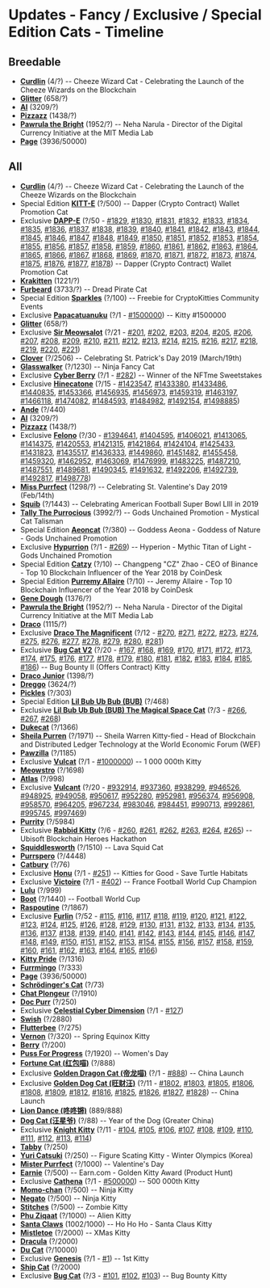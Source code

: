 
# Updates - Fancy / Exclusive / Special Edition Cats - Timeline


## Breedable

- [**Curdlin**](https://www.cryptokitties.co/search?include=sale,sire,other&search=fancy:curdlin) (4/?) -- Cheeze Wizard Cat - Celebrating the Launch of the Cheeze Wizards on the Blockchain
- [**Glitter**](https://www.cryptokitties.co/search?include=sale,sire,other&search=fancy:glitter) (658/?)
- [**Al**](https://www.cryptokitties.co/search?include=sale,sire,other&search=fancy:al) (3209/?)
- [**Pizzazz**](https://www.cryptokitties.co/search?include=sale,sire,other&search=fancy:pizzazz) (1438/?)
- [**Pawrula the Bright**](https://www.cryptokitties.co/search?include=sale,sire,other&search=fancy:pawrula) (1952/?) -- Neha Narula - Director of the Digital Currency Initiative at the MIT Media Lab
- [**Page**](https://www.cryptokitties.co/search?include=sale,sire,other&search=fancy:page) (3936/50000)


## All

- [**Curdlin**](https://www.cryptokitties.co/search?include=sale,sire,other&search=fancy:curdlin) (4/?) -- Cheeze Wizard Cat - Celebrating the Launch of the Cheeze Wizards on the Blockchain
- Special Edition [**KITT-E**](https://www.cryptokitties.co/search?include=sale,sire,other&search=specialedition:kitt-e) (?/500) -- Dapper (Crypto Contract) Wallet Promotion Cat
- Exclusive [**DAPP-E**](https://www.cryptokitties.co/search?include=sale,sire,other&search=exclusive:dapp-e) (?/50 - [#1829](https://www.cryptokitties.co/kitty/1829), [#1830](https://www.cryptokitties.co/kitty/1830), [#1831](https://www.cryptokitties.co/kitty/1831), [#1832](https://www.cryptokitties.co/kitty/1832), [#1833](https://www.cryptokitties.co/kitty/1833), [#1834](https://www.cryptokitties.co/kitty/1834), [#1835](https://www.cryptokitties.co/kitty/1835), [#1836](https://www.cryptokitties.co/kitty/1836), [#1837](https://www.cryptokitties.co/kitty/1837), [#1838](https://www.cryptokitties.co/kitty/1838), [#1839](https://www.cryptokitties.co/kitty/1839), [#1840](https://www.cryptokitties.co/kitty/1840), [#1841](https://www.cryptokitties.co/kitty/1841), [#1842](https://www.cryptokitties.co/kitty/1842), [#1843](https://www.cryptokitties.co/kitty/1843), [#1844](https://www.cryptokitties.co/kitty/1844), [#1845](https://www.cryptokitties.co/kitty/1845), [#1846](https://www.cryptokitties.co/kitty/1846), [#1847](https://www.cryptokitties.co/kitty/1847), [#1848](https://www.cryptokitties.co/kitty/1848), [#1849](https://www.cryptokitties.co/kitty/1849), [#1850](https://www.cryptokitties.co/kitty/1850), [#1851](https://www.cryptokitties.co/kitty/1851), [#1852](https://www.cryptokitties.co/kitty/1852), [#1853](https://www.cryptokitties.co/kitty/1853), [#1854](https://www.cryptokitties.co/kitty/1854), [#1855](https://www.cryptokitties.co/kitty/1855), [#1856](https://www.cryptokitties.co/kitty/1856), [#1857](https://www.cryptokitties.co/kitty/1857), [#1858](https://www.cryptokitties.co/kitty/1858), [#1859](https://www.cryptokitties.co/kitty/1859), [#1860](https://www.cryptokitties.co/kitty/1860), [#1861](https://www.cryptokitties.co/kitty/1861), [#1862](https://www.cryptokitties.co/kitty/1862), [#1863](https://www.cryptokitties.co/kitty/1863), [#1864](https://www.cryptokitties.co/kitty/1864), [#1865](https://www.cryptokitties.co/kitty/1865), [#1866](https://www.cryptokitties.co/kitty/1866), [#1867](https://www.cryptokitties.co/kitty/1867), [#1868](https://www.cryptokitties.co/kitty/1868), [#1869](https://www.cryptokitties.co/kitty/1869), [#1870](https://www.cryptokitties.co/kitty/1870), [#1871](https://www.cryptokitties.co/kitty/1871), [#1872](https://www.cryptokitties.co/kitty/1872), [#1873](https://www.cryptokitties.co/kitty/1873), [#1874](https://www.cryptokitties.co/kitty/1874), [#1875](https://www.cryptokitties.co/kitty/1875), [#1876](https://www.cryptokitties.co/kitty/1876), [#1877](https://www.cryptokitties.co/kitty/1877), [#1878](https://www.cryptokitties.co/kitty/1878)) -- Dapper (Crypto Contract) Wallet Promotion Cat
- [**Krakitten**](https://www.cryptokitties.co/search?include=sale,sire,other&search=fancy:krakitten) (1221/?)
- [**Furbeard**](https://www.cryptokitties.co/search?include=sale,sire,other&search=fancy:furbeard) (3733/?) -- Dread Pirate Cat
- Special Edition [**Sparkles**](https://www.cryptokitties.co/search?include=sale,sire,other&search=specialedition:sparkles) (?/100) -- Freebie for CryptoKitties Community Events
- Exclusive [**Papacatuanuku**](https://www.cryptokitties.co/search?include=sale,sire,other&search=exclusive:papacatuanuku) (?/1 - [#1500000](https://www.cryptokitties.co/kitty/1500000)) -- Kitty #1500000
- [**Glitter**](https://www.cryptokitties.co/search?include=sale,sire,other&search=fancy:glitter) (658/?)
- Exclusive [**Sir Meowsalot**](https://www.cryptokitties.co/search?include=sale,sire,other&search=exclusive:sirmeowsalot) (?/21 - [#201](https://www.cryptokitties.co/kitty/201), [#202](https://www.cryptokitties.co/kitty/202), [#203](https://www.cryptokitties.co/kitty/203), [#204](https://www.cryptokitties.co/kitty/204), [#205](https://www.cryptokitties.co/kitty/205), [#206](https://www.cryptokitties.co/kitty/206), [#207](https://www.cryptokitties.co/kitty/207), [#208](https://www.cryptokitties.co/kitty/208), [#209](https://www.cryptokitties.co/kitty/209), [#210](https://www.cryptokitties.co/kitty/210), [#211](https://www.cryptokitties.co/kitty/211), [#212](https://www.cryptokitties.co/kitty/212), [#213](https://www.cryptokitties.co/kitty/213), [#214](https://www.cryptokitties.co/kitty/214), [#215](https://www.cryptokitties.co/kitty/215), [#216](https://www.cryptokitties.co/kitty/216), [#217](https://www.cryptokitties.co/kitty/217), [#218](https://www.cryptokitties.co/kitty/218), [#219](https://www.cryptokitties.co/kitty/219), [#220](https://www.cryptokitties.co/kitty/220), [#221](https://www.cryptokitties.co/kitty/221))
- [**Clover**](https://www.cryptokitties.co/search?include=sale,sire,other&search=fancy:clover) (?/2506) -- Celebrating St. Patrick's Day 2019 (March/19th)
- [**Glasswalker**](https://www.cryptokitties.co/search?include=sale,sire,other&search=fancy:glasswalker) (?/1230) -- Ninja Fancy Cat
- Exclusive [**Cyber Berry**](https://www.cryptokitties.co/search?include=sale,sire,other&search=exclusive:cyberberry) (?/1 - [#282](https://www.cryptokitties.co/kitty/282)) -- Winner of the NFTme Sweetstakes
- Exclusive [**Hinecatone**](https://www.cryptokitties.co/search?include=sale,sire,other&search=exclusive:hinecatone) (?/15 - [#1423547](https://www.cryptokitties.co/kitty/1423547), [#1433380](https://www.cryptokitties.co/kitty/1433380), [#1433486](https://www.cryptokitties.co/kitty/1433486), [#1440835](https://www.cryptokitties.co/kitty/1440835), [#1453366](https://www.cryptokitties.co/kitty/1453366), [#1456935](https://www.cryptokitties.co/kitty/1456935), [#1456973](https://www.cryptokitties.co/kitty/1456973), [#1459319](https://www.cryptokitties.co/kitty/1459319), [#1463197](https://www.cryptokitties.co/kitty/1463197), [#1466118](https://www.cryptokitties.co/kitty/1466118), [#1474082](https://www.cryptokitties.co/kitty/1474082), [#1484593](https://www.cryptokitties.co/kitty/1484593), [#1484982](https://www.cryptokitties.co/kitty/1484982), [#1492154](https://www.cryptokitties.co/kitty/1492154), [#1498885](https://www.cryptokitties.co/kitty/1498885))
- [**Ande**](https://www.cryptokitties.co/search?include=sale,sire,other&search=fancy:ande) (?/440)
- [**Al**](https://www.cryptokitties.co/search?include=sale,sire,other&search=fancy:al) (3209/?)
- [**Pizzazz**](https://www.cryptokitties.co/search?include=sale,sire,other&search=fancy:pizzazz) (1438/?)
- Exclusive [**Felono**](https://www.cryptokitties.co/search?include=sale,sire,other&search=exclusive:felono) (?/30 - [#1394641](https://www.cryptokitties.co/kitty/1394641), [#1404595](https://www.cryptokitties.co/kitty/1404595), [#1406021](https://www.cryptokitties.co/kitty/1406021), [#1413065](https://www.cryptokitties.co/kitty/1413065), [#1414375](https://www.cryptokitties.co/kitty/1414375), [#1420553](https://www.cryptokitties.co/kitty/1420553), [#1421315](https://www.cryptokitties.co/kitty/1421315), [#1421864](https://www.cryptokitties.co/kitty/1421864), [#1424104](https://www.cryptokitties.co/kitty/1424104), [#1425433](https://www.cryptokitties.co/kitty/1425433), [#1431823](https://www.cryptokitties.co/kitty/1431823), [#1435517](https://www.cryptokitties.co/kitty/1435517), [#1436333](https://www.cryptokitties.co/kitty/1436333), [#1449860](https://www.cryptokitties.co/kitty/1449860), [#1451482](https://www.cryptokitties.co/kitty/1451482), [#1455458](https://www.cryptokitties.co/kitty/1455458), [#1459320](https://www.cryptokitties.co/kitty/1459320), [#1462952](https://www.cryptokitties.co/kitty/1462952), [#1463069](https://www.cryptokitties.co/kitty/1463069), [#1476999](https://www.cryptokitties.co/kitty/1476999), [#1483225](https://www.cryptokitties.co/kitty/1483225), [#1487210](https://www.cryptokitties.co/kitty/1487210), [#1487551](https://www.cryptokitties.co/kitty/1487551), [#1489681](https://www.cryptokitties.co/kitty/1489681), [#1490345](https://www.cryptokitties.co/kitty/1490345), [#1491632](https://www.cryptokitties.co/kitty/1491632), [#1492206](https://www.cryptokitties.co/kitty/1492206), [#1492739](https://www.cryptokitties.co/kitty/1492739), [#1492817](https://www.cryptokitties.co/kitty/1492817), [#1498778](https://www.cryptokitties.co/kitty/1498778))
- [**Miss Purrfect**](https://www.cryptokitties.co/search?include=sale,sire,other&search=fancy:misspurrfect) (1298/?) -- Celebrating St. Valentine's Day 2019 (Feb/14th)
- [**Squib**](https://www.cryptokitties.co/search?include=sale,sire,other&search=fancy:squib) (?/1443) -- Celebrating American Football Super Bowl LIII in 2019
- [**Tally The Purrocious**](https://www.cryptokitties.co/search?include=sale,sire,other&search=fancy:tallythepurrocious) (3992/?) -- Gods Unchained Promotion - Mystical Cat Talisman
- Special Edition [**Aeoncat**](https://www.cryptokitties.co/search?include=sale,sire,other&search=specialedition:aeoncat) (?/380) -- Goddess Aeona - Goddess of Nature - Gods Unchained Promotion
- Exclusive [**Hypurrion**](https://www.cryptokitties.co/search?include=sale,sire,other&search=exclusive:hypurrion) (?/1 - [#269](https://www.cryptokitties.co/kitty/269)) -- Hyperion - Mythic Titan of Light - Gods Unchained Promotion
- Special Edition [**Catzy**](https://www.cryptokitties.co/search?include=sale,sire,other&search=specialedition:catzy) (?/10) -- Changpeng "CZ" Zhao - CEO of Binance - Top 10 Blockchain Influencer of the Year 2018 by CoinDesk
- Special Edition [**Purremy Allaire**](https://www.cryptokitties.co/search?include=sale,sire,other&search=specialedition:purremyallaire) (?/10) -- Jeremy Allaire - Top 10 Blockchain Influencer of the Year 2018 by CoinDesk
- [**Gene Dough**](https://www.cryptokitties.co/search?include=sale,sire,other&search=fancy:genedough) (1376/?)
- [**Pawrula the Bright**](https://www.cryptokitties.co/search?include=sale,sire,other&search=fancy:pawrula) (1952/?) -- Neha Narula - Director of the Digital Currency Initiative at the MIT Media Lab
- [**Draco**](https://www.cryptokitties.co/search?include=sale,sire,other&search=fancy:draco) (1115/?)
- Exclusive [**Draco The Magnificent**](https://www.cryptokitties.co/search?include=sale,sire,other&search=exclusive:dracothemagnificent) (?/12 - [#270](https://www.cryptokitties.co/kitty/270), [#271](https://www.cryptokitties.co/kitty/271), [#272](https://www.cryptokitties.co/kitty/272), [#273](https://www.cryptokitties.co/kitty/273), [#274](https://www.cryptokitties.co/kitty/274), [#275](https://www.cryptokitties.co/kitty/275), [#276](https://www.cryptokitties.co/kitty/276), [#277](https://www.cryptokitties.co/kitty/277), [#278](https://www.cryptokitties.co/kitty/278), [#279](https://www.cryptokitties.co/kitty/279), [#280](https://www.cryptokitties.co/kitty/280), [#281](https://www.cryptokitties.co/kitty/281))
- Exclusive [**Bug Cat V2**](https://www.cryptokitties.co/search?include=sale,sire,other&search=exclusive:bugcatv2) (?/20 - [#167](https://www.cryptokitties.co/kitty/167), [#168](https://www.cryptokitties.co/kitty/168), [#169](https://www.cryptokitties.co/kitty/169), [#170](https://www.cryptokitties.co/kitty/170), [#171](https://www.cryptokitties.co/kitty/171), [#172](https://www.cryptokitties.co/kitty/172), [#173](https://www.cryptokitties.co/kitty/173), [#174](https://www.cryptokitties.co/kitty/174), [#175](https://www.cryptokitties.co/kitty/175), [#176](https://www.cryptokitties.co/kitty/176), [#177](https://www.cryptokitties.co/kitty/177), [#178](https://www.cryptokitties.co/kitty/178), [#179](https://www.cryptokitties.co/kitty/179), [#180](https://www.cryptokitties.co/kitty/180), [#181](https://www.cryptokitties.co/kitty/181), [#182](https://www.cryptokitties.co/kitty/182), [#183](https://www.cryptokitties.co/kitty/183), [#184](https://www.cryptokitties.co/kitty/184), [#185](https://www.cryptokitties.co/kitty/185), [#186](https://www.cryptokitties.co/kitty/186)) -- Bug Bounty II (Offers Contract) Kitty
- [**Draco Junior**](https://www.cryptokitties.co/search?include=sale,sire,other&search=fancy:dracojunior) (1398/?)
- [**Dreggo**](https://www.cryptokitties.co/search?include=sale,sire,other&search=fancy:dreggo) (3624/?)
- [**Pickles**](https://www.cryptokitties.co/search?include=sale,sire,other&search=fancy:pickles) (?/303)
- Special Edition [**Lil Bub Ub Bub (BUB)**](https://www.cryptokitties.co/search?include=sale,sire,other&search=specialedition:lilbub) (?/468)
- Exclusive [**Lil Bub Ub Bub (BUB) The Magical Space Cat**](https://www.cryptokitties.co/search?include=sale,sire,other&search=exclusive:lilbubthemagicalspacecat) (?/3 - [#266](https://www.cryptokitties.co/kitty/266), [#267](https://www.cryptokitties.co/kitty/267), [#268](https://www.cryptokitties.co/kitty/268))
- [**Dukecat**](https://www.cryptokitties.co/search?include=sale,sire,other&search=fancy:dukecat) (?/1366)
- [**Sheila Purren**](https://www.cryptokitties.co/search?include=sale,sire,other&search=fancy:sheilapurren) (?/1971) -- Sheila Warren Kitty-fied - Head of Blockchain and Distributed Ledger Technology at the World Economic Forum (WEF)
- [**Pawzilla**](https://www.cryptokitties.co/search?include=sale,sire,other&search=fancy:pawzilla) (?/1185)
- Exclusive [**Vulcat**](https://www.cryptokitties.co/search?include=sale,sire,other&search=exclusive:vulcat) (?/1 - [#1000000](https://www.cryptokitties.co/kitty/1000000)) -- 1 000 000th Kitty
- [**Meowstro**](https://www.cryptokitties.co/search?include=sale,sire,other&search=fancy:meowstro) (?/1698)
- [**Atlas**](https://www.cryptokitties.co/search?include=sale,sire,other&search=fancy:atlas) (?/998)
- Exclusive [**Vulcant**](https://www.cryptokitties.co/search?include=sale,sire,other&search=exclusive:vulcant) (?/20 - [#932914](https://www.cryptokitties.co/kitty/932914), [#937360](https://www.cryptokitties.co/kitty/937360), [#938299](https://www.cryptokitties.co/kitty/938299), [#946526](https://www.cryptokitties.co/kitty/946526), [#948925](https://www.cryptokitties.co/kitty/948925), [#949058](https://www.cryptokitties.co/kitty/949058), [#950617](https://www.cryptokitties.co/kitty/950617), [#952280](https://www.cryptokitties.co/kitty/952280), [#952981](https://www.cryptokitties.co/kitty/952981), [#956374](https://www.cryptokitties.co/kitty/956374), [#956908](https://www.cryptokitties.co/kitty/956908), [#958570](https://www.cryptokitties.co/kitty/958570), [#964205](https://www.cryptokitties.co/kitty/964205), [#967234](https://www.cryptokitties.co/kitty/967234), [#983046](https://www.cryptokitties.co/kitty/983046), [#984451](https://www.cryptokitties.co/kitty/984451), [#990713](https://www.cryptokitties.co/kitty/990713), [#992861](https://www.cryptokitties.co/kitty/992861), [#995745](https://www.cryptokitties.co/kitty/995745), [#997469](https://www.cryptokitties.co/kitty/997469))
- [**Purrity**](https://www.cryptokitties.co/search?include=sale,sire,other&search=fancy:purrity) (?/5984)
- Exclusive [**Rabbid Kitty**](https://www.cryptokitties.co/search?include=sale,sire,other&search=exclusive:rabbidkitty) (?/6 - [#260](https://www.cryptokitties.co/kitty/260), [#261](https://www.cryptokitties.co/kitty/261), [#262](https://www.cryptokitties.co/kitty/262), [#263](https://www.cryptokitties.co/kitty/263), [#264](https://www.cryptokitties.co/kitty/264), [#265](https://www.cryptokitties.co/kitty/265)) -- Ubisoft Blockchain Heroes Hackathon
- [**Squiddlesworth**](https://www.cryptokitties.co/search?include=sale,sire,other&search=fancy:squiddlesworth) (?/1510) -- Lava Squid Cat
- [**Purrspero**](https://www.cryptokitties.co/search?include=sale,sire,other&search=fancy:purrspero) (?/4448)
- [**Catbury**](https://www.cryptokitties.co/search?include=sale,sire,other&search=fancy:catbury) (?/76)
- Exclusive [**Honu**](https://www.cryptokitties.co/search?include=sale,sire,other&search=exclusive:honu) (?/1 - [#251](https://www.cryptokitties.co/kitty/251)) -- Kitties for Good - Save Turtle Habitats
- Exclusive [**Victoire**](https://www.cryptokitties.co/search?include=sale,sire,other&search=exclusive:victoire) (?/1 - [#402](https://www.cryptokitties.co/kitty/402)) -- France Football World Cup Champion
- [**Lulu**](https://www.cryptokitties.co/search?include=sale,sire,other&search=fancy:lulu) (?/999)
- [**Boot**](https://www.cryptokitties.co/search?include=sale,sire,other&search=fancy:boot) (?/1440) -- Football World Cup
- [**Raspoutine**](https://www.cryptokitties.co/search?include=sale,sire,other&search=fancy:raspoutine) (?/1867)
- Exclusive [**Furlin**](https://www.cryptokitties.co/search?include=sale,sire,other&search=exclusive:furlin) (?/52 - [#115](https://www.cryptokitties.co/kitty/115), [#116](https://www.cryptokitties.co/kitty/116), [#117](https://www.cryptokitties.co/kitty/117), [#118](https://www.cryptokitties.co/kitty/118), [#119](https://www.cryptokitties.co/kitty/119), [#120](https://www.cryptokitties.co/kitty/120), [#121](https://www.cryptokitties.co/kitty/121), [#122](https://www.cryptokitties.co/kitty/122), [#123](https://www.cryptokitties.co/kitty/123), [#124](https://www.cryptokitties.co/kitty/124), [#125](https://www.cryptokitties.co/kitty/125), [#126](https://www.cryptokitties.co/kitty/126), [#128](https://www.cryptokitties.co/kitty/128), [#129](https://www.cryptokitties.co/kitty/129), [#130](https://www.cryptokitties.co/kitty/130), [#131](https://www.cryptokitties.co/kitty/131), [#132](https://www.cryptokitties.co/kitty/132), [#133](https://www.cryptokitties.co/kitty/133), [#134](https://www.cryptokitties.co/kitty/134), [#135](https://www.cryptokitties.co/kitty/135), [#136](https://www.cryptokitties.co/kitty/136), [#137](https://www.cryptokitties.co/kitty/137), [#138](https://www.cryptokitties.co/kitty/138), [#139](https://www.cryptokitties.co/kitty/139), [#140](https://www.cryptokitties.co/kitty/140), [#141](https://www.cryptokitties.co/kitty/141), [#142](https://www.cryptokitties.co/kitty/142), [#143](https://www.cryptokitties.co/kitty/143), [#144](https://www.cryptokitties.co/kitty/144), [#145](https://www.cryptokitties.co/kitty/145), [#146](https://www.cryptokitties.co/kitty/146), [#147](https://www.cryptokitties.co/kitty/147), [#148](https://www.cryptokitties.co/kitty/148), [#149](https://www.cryptokitties.co/kitty/149), [#150](https://www.cryptokitties.co/kitty/150), [#151](https://www.cryptokitties.co/kitty/151), [#152](https://www.cryptokitties.co/kitty/152), [#153](https://www.cryptokitties.co/kitty/153), [#154](https://www.cryptokitties.co/kitty/154), [#155](https://www.cryptokitties.co/kitty/155), [#156](https://www.cryptokitties.co/kitty/156), [#157](https://www.cryptokitties.co/kitty/157), [#158](https://www.cryptokitties.co/kitty/158), [#159](https://www.cryptokitties.co/kitty/159), [#160](https://www.cryptokitties.co/kitty/160), [#161](https://www.cryptokitties.co/kitty/161), [#162](https://www.cryptokitties.co/kitty/162), [#163](https://www.cryptokitties.co/kitty/163), [#164](https://www.cryptokitties.co/kitty/164), [#165](https://www.cryptokitties.co/kitty/165), [#166](https://www.cryptokitties.co/kitty/166))
- [**Kitty Pride**](https://www.cryptokitties.co/search?include=sale,sire,other&search=fancy:kittypride) (?/1316)
- [**Furrmingo**](https://www.cryptokitties.co/search?include=sale,sire,other&search=fancy:furrmingo) (?/333)
- [**Page**](https://www.cryptokitties.co/search?include=sale,sire,other&search=fancy:page) (3936/50000)
- [**Schrödinger's Cat**](https://www.cryptokitties.co/search?include=sale,sire,other&search=fancy:schrödingerscat) (?/73)
- [**Chat Plongeur**](https://www.cryptokitties.co/search?include=sale,sire,other&search=fancy:chatplongeur) (?/1910)
- [**Doc Purr**](https://www.cryptokitties.co/search?include=sale,sire,other&search=fancy:docpurr) (?/250)
- Exclusive [**Celestial Cyber Dimension**](https://www.cryptokitties.co/search?include=sale,sire,other&search=exclusive:celestialcyberdimension) (?/1 - [#127](https://www.cryptokitties.co/kitty/127))
- [**Swish**](https://www.cryptokitties.co/search?include=sale,sire,other&search=fancy:swish) (?/2880)
- [**Flutterbee**](https://www.cryptokitties.co/search?include=sale,sire,other&search=fancy:flutterbee) (?/275)
- [**Vernon**](https://www.cryptokitties.co/search?include=sale,sire,other&search=fancy:vernon) (?/320) -- Spring Equinox Kitty
- [**Berry**](https://www.cryptokitties.co/search?include=sale,sire,other&search=fancy:berry) (?/200)
- [**Puss For Progress**](https://www.cryptokitties.co/search?include=sale,sire,other&search=fancy:pussforprogress) (?/1920) -- Women's Day
- [**Fortune Cat (红包喵)**](https://www.cryptokitties.co/search?include=sale,sire,other&search=fancy:红包喵) (?/888)
- Exclusive [**Golden Dragon Cat (帝龙喵)**](https://www.cryptokitties.co/search?include=sale,sire,other&search=exclusive:帝龙喵) (?/1 - [#888](https://www.cryptokitties.co/kitty/888)) -- China Launch
- Exclusive [**Golden Dog Cat (旺财汪)**](https://www.cryptokitties.co/search?include=sale,sire,other&search=exclusive:旺财汪) (?/11 - [#1802](https://www.cryptokitties.co/kitty/1802), [#1803](https://www.cryptokitties.co/kitty/1803), [#1805](https://www.cryptokitties.co/kitty/1805), [#1806](https://www.cryptokitties.co/kitty/1806), [#1808](https://www.cryptokitties.co/kitty/1808), [#1809](https://www.cryptokitties.co/kitty/1809), [#1812](https://www.cryptokitties.co/kitty/1812), [#1816](https://www.cryptokitties.co/kitty/1816), [#1825](https://www.cryptokitties.co/kitty/1825), [#1826](https://www.cryptokitties.co/kitty/1826), [#1827](https://www.cryptokitties.co/kitty/1827), [#1828](https://www.cryptokitties.co/kitty/1828)) -- China Launch
- [**Lion Dance (咚咚锵)**](https://www.cryptokitties.co/search?include=sale,sire,other&search=fancy:咚咚锵) (889/888)
- [**Dog Cat (汪星爷)**](https://www.cryptokitties.co/search?include=sale,sire,other&search=fancy:汪星爷) (?/88) -- Year of the Dog (Greater China)
- Exclusive [**Knight Kitty**](https://www.cryptokitties.co/search?include=sale,sire,other&search=exclusive:knightkitty) (?/11 - [#104](https://www.cryptokitties.co/kitty/104), [#105](https://www.cryptokitties.co/kitty/105), [#106](https://www.cryptokitties.co/kitty/106), [#107](https://www.cryptokitties.co/kitty/107), [#108](https://www.cryptokitties.co/kitty/108), [#109](https://www.cryptokitties.co/kitty/109), [#110](https://www.cryptokitties.co/kitty/110), [#111](https://www.cryptokitties.co/kitty/111), [#112](https://www.cryptokitties.co/kitty/112), [#113](https://www.cryptokitties.co/kitty/113), [#114](https://www.cryptokitties.co/kitty/114))
- [**Tabby**](https://www.cryptokitties.co/search?include=sale,sire,other&search=fancy:tabby) (?/250)
- [**Yuri Catsuki**](https://www.cryptokitties.co/search?include=sale,sire,other&search=fancy:yuricatsuki) (?/250) -- Figure Scating Kitty - Winter Olympics (Korea)
- [**Mister Purrfect**](https://www.cryptokitties.co/search?include=sale,sire,other&search=fancy:misterpurrfect) (?/1000) -- Valentine's Day
- [**Earnie**](https://www.cryptokitties.co/search?include=sale,sire,other&search=fancy:earnie) (?/500) -- Earn.com - Golden Kitty Award (Product Hunt)
- Exclusive [**Cathena**](https://www.cryptokitties.co/search?include=sale,sire,other&search=exclusive:cathena) (?/1 - [#500000](https://www.cryptokitties.co/kitty/500000)) -- 500 000th Kitty
- [**Momo-chan**](https://www.cryptokitties.co/search?include=sale,sire,other&search=fancy:momo-chan) (?/500) -- Ninja Kitty
- [**Negato**](https://www.cryptokitties.co/search?include=sale,sire,other&search=fancy:negato) (?/500) -- Ninja Kitty
- [**Stitches**](https://www.cryptokitties.co/search?include=sale,sire,other&search=fancy:stitches) (?/500) -- Zombie Kitty
- [**Phu Ziqaat**](https://www.cryptokitties.co/search?include=sale,sire,other&search=fancy:phuziqaat) (?/1000) -- Alien Kitty
- [**Santa Claws**](https://www.cryptokitties.co/search?include=sale,sire,other&search=fancy:santaclaws) (1002/1000) -- Ho Ho Ho - Santa Claus Kitty
- [**Mistletoe**](https://www.cryptokitties.co/search?include=sale,sire,other&search=fancy:mistletoe) (?/2000) -- XMas Kitty
- [**Dracula**](https://www.cryptokitties.co/search?include=sale,sire,other&search=fancy:dracula) (?/2000)
- [**Du Cat**](https://www.cryptokitties.co/search?include=sale,sire,other&search=fancy:ducat) (?/10000)
- Exclusive [**Genesis**](https://www.cryptokitties.co/search?include=sale,sire,other&search=exclusive:genesis) (?/1 - [#1](https://www.cryptokitties.co/kitty/1)) -- 1st Kitty
- [**Ship Cat**](https://www.cryptokitties.co/search?include=sale,sire,other&search=fancy:shipcat) (?/2000)
- Exclusive [**Bug Cat**](https://www.cryptokitties.co/search?include=sale,sire,other&search=exclusive:bugcat) (?/3 - [#101](https://www.cryptokitties.co/kitty/101), [#102](https://www.cryptokitties.co/kitty/102), [#103](https://www.cryptokitties.co/kitty/103)) -- Bug Bounty Kitty
